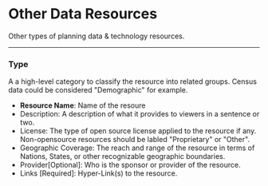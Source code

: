 # Other Data Resources
Other types of planning data & technology resources. 

---

### Type 
A a high-level category to classify the resource into related groups. Census data could be considered "Demographic" for example. 

* **Resource Name**: Name of the resoure
 * Description: A description of what it provides to viewers in a sentence or two. 
 * License: The type of open source license applied to the resource if any. Non-opensource resources should be labled "Proprietary" or "Other".
 * Geographic Coverage: The reach and range of the resource in terms of Nations, States, or other recognizable geographic boundaries.
 * Provider[Optional]: Who is the sponsor or provider of the resource. 
 * Links [Required]: Hyper-Link(s) to the resource. 
 
